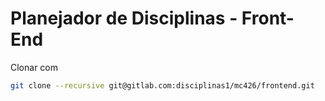 # Planejador de Disciplinas - Front-End

Clonar com

```bash
git clone --recursive git@gitlab.com:disciplinas1/mc426/frontend.git
```
